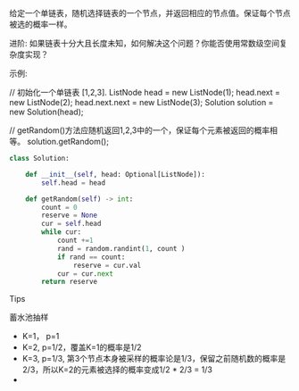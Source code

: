 给定一个单链表，随机选择链表的一个节点，并返回相应的节点值。保证每个节点被选的概率一样。

进阶:
如果链表十分大且长度未知，如何解决这个问题？你能否使用常数级空间复杂度实现？

示例:

// 初始化一个单链表 [1,2,3].
ListNode head = new ListNode(1);
head.next = new ListNode(2);
head.next.next = new ListNode(3);
Solution solution = new Solution(head);

// getRandom()方法应随机返回1,2,3中的一个，保证每个元素被返回的概率相等。
solution.getRandom();



```python
class Solution:

    def __init__(self, head: Optional[ListNode]):
        self.head = head

    def getRandom(self) -> int:
        count = 0
        reserve = None
        cur = self.head
        while cur:
            count +=1
            rand = random.randint(1, count )
            if rand == count:
                reserve = cur.val
            cur = cur.next
        return reserve 
```



Tips

蓄水池抽样

- K=1， p=1
- K=2,  p=1/2，覆盖K=1的概率是1/2 
- K=3, p=1/3, 第3个节点本身被采样的概率论是1/3，保留之前随机数的概率是2/3，所以K=2的元素被选择的概率变成1/2 * 2/3 = 1/3 
- 
